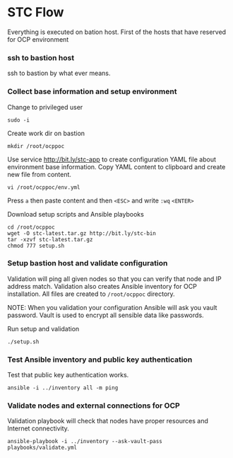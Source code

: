 # STC Flow

Everything is executed on bation host. First of the hosts that have reserved for OCP environment

###  ssh to bastion host

ssh to bastion by what ever means.

### Collect base information and setup environment

Change to privileged user
```
sudo -i
```

Create work dir on bastion
```
mkdir /root/ocppoc
```
Use service http://bit.ly/stc-app to create configuration YAML file about environment base information. Copy YAML content to clipboard and create new file from content.

```
vi /root/ocppoc/env.yml
```

Press `a` then paste content and then `<ESC>` and write `:wq` `<ENTER>`

Download setup scripts and Ansible playbooks
```
cd /root/ocppoc
wget -O stc-latest.tar.gz http://bit.ly/stc-bin
tar -xzvf stc-latest.tar.gz
chmod 777 setup.sh
```

### Setup bastion host and  validate configuration

Validation will ping all given nodes so that you can verify that node and IP address match. Validation also creates Ansible inventory for OCP installation. All files are created to `/root/ocppoc` directory.

NOTE: When you validation your configuration Ansible will ask you vault password. Vault is used to encrypt all sensible data like passwords.

Run setup and validation
```
./setup.sh
```

### Test Ansible inventory and public key authentication

Test that public key authentication works.
```
ansible -i ../inventory all -m ping
```

### Validate nodes and external connections for OCP
Validation playbook will check that nodes have proper resources and Internet connectivity.

```
ansible-playbook -i ../inventory --ask-vault-pass playbooks/validate.yml
```
